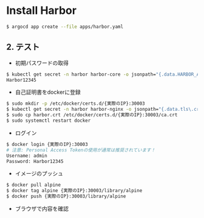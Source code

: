# Install Harbor

```sh
$ argocd app create --file apps/harbor.yaml
```

## 2. テスト

- 初期パスワードの取得

```sh
$ kubectl get secret -n harbor harbor-core -o jsonpath="{.data.HARBOR_ADMIN_PASSWORD}" | base64 -d
Harbor12345
```

- 自己証明書をdockerに登録

```sh
$ sudo mkdir -p /etc/docker/certs.d/{実際のIP}:30003
$ kubectl get secret -n harbor harbor-nginx -o jsonpath="{.data.tls\.crt}" | base64 -d > harbor.crt
$ sudo cp harbor.crt /etc/docker/certs.d/{実際のIP}:30003/ca.crt
$ sudo systemctl restart docker
```

- ログイン

```sh
$ docker login {実際のIP}:30003
# 注意: Personal Access Tokenの使用が通常は推奨されています！
Username: admin
Password: Harbor12345
```

- イメージのプッシュ

```sh
$ docker pull alpine
$ docker tag alpine {実際のIP}:30003/library/alpine
$ docker push {実際のIP}:30003/library/alpine
```

- ブラウザで内容を確認
